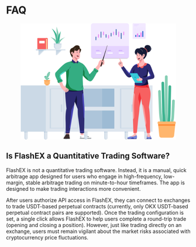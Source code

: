 # FAQ

<figure><img src="../../.gitbook/assets/Group 47302 (2).png" alt="" width="563"><figcaption></figcaption></figure>

## Is FlashEX a Quantitative Trading Software?

FlashEX is not a quantitative trading software. Instead, it is a manual, quick arbitrage app designed for users who engage in high-frequency, low-margin, stable arbitrage trading on minute-to-hour timeframes. The app is designed to make trading interactions more convenient.

After users authorize API access in FlashEX, they can connect to exchanges to trade USDT-based perpetual contracts (currently, only OKX USDT-based perpetual contract pairs are supported). Once the trading configuration is set, a single click allows FlashEX to help users complete a round-trip trade (opening and closing a position). However, just like trading directly on an exchange, users must remain vigilant about the market risks associated with cryptocurrency price fluctuations.


